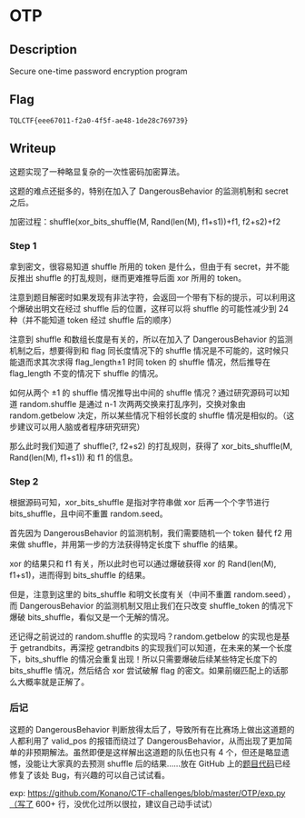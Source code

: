 # OTP

## Description

Secure one-time password encryption program

## Flag

`TQLCTF{eee67011-f2a0-4f5f-ae48-1de28c769739}`

## Writeup

这题实现了一种略显复杂的一次性密码加密算法。

这题的难点还挺多的，特别在加入了 DangerousBehavior 的监测机制和 secret 之后。

加密过程：shuffle(xor_bits_shuffle(M, Rand(len(M), f1+s1))+f1, f2+s2)+f2

### Step 1

拿到密文，很容易知道 shuffle 所用的 token 是什么，但由于有 secret，并不能反推出 shuffle 的打乱规则，继而更难推导后面 xor 所用的 token。

注意到题目解密时如果发现有非法字符，会返回一个带有下标的提示，可以利用这个爆破出明文在经过 shuffle 后的位置，这样可以将 shuffle 的可能性减少到 24 种（并不能知道 token 经过 shuffle 后的顺序）

注意到 shuffle 和数组长度是有关的，所以在加入了 DangerousBehavior 的监测机制之后，想要得到和 flag 同长度情况下的 shuffle 情况是不可能的，这时候只能退而求其次求得 flag_length±1 时同 token 的 shuffle 情况，然后推导在 flag_length 不变的情况下 shuffle 的情况。

如何从两个 ±1 的 shuffle 情况推导出中间的 shuffle 情况？通过研究源码可以知道 random.shuffle 是通过 n-1 次两两交换来打乱序列，交换对象由 random.getbelow 决定，所以某些情况下相邻长度的 shuffle 情况是相似的。（这步建议可以用人脑或者程序研究研究）

那么此时我们知道了 shuffle(?, f2+s2) 的打乱规则，获得了 xor_bits_shuffle(M, Rand(len(M), f1+s1)) 和 f1 的信息。

### Step 2

根据源码可知，xor_bits_shuffle 是指对字符串做 xor 后再一个个字节进行 bits_shuffle，且中间不重置 random.seed。

首先因为 DangerousBehavior 的监测机制，我们需要随机一个 token 替代 f2 用来做 shuffle，并用第一步的方法获得特定长度下 shuffle 的结果。

xor 的结果只和 f1 有关，所以此时也可以通过爆破获得 xor 的 Rand(len(M), f1+s1)，进而得到 bits_shuffle 的结果。

但是，注意到这里的 bits_shuffle 和明文长度有关（中间不重置 random.seed），而 DangerousBehavior 的监测机制又阻止我们在只改变 shuffle_token 的情况下爆破 bits_shuffle，看似又是一个无解的情况。

还记得之前说过的 random.shuffle 的实现吗？random.getbelow 的实现也是基于 getrandbits，再深挖 getrandbits 的实现我们可以知道，在未来的某一个长度下，bits_shuffle 的情况会重复出现！所以只需要爆破后续某些特定长度下的 bits_shuffle 情况，然后结合 xor 尝试破解 flag 的密文。如果前缀匹配上的话那么大概率就是正解了。

### 后记

这题的 DangerousBehavior 判断放得太后了，导致所有在比赛场上做出这道题的人都利用了 valid_pos 的报错而绕过了 DangerousBehavior，从而出现了更加简单的非预期解法。虽然即便是这样解出这道题的队伍也只有 4 个，但还是略显遗憾，没能让大家真的去预测 shuffle 后的结果……放在 GitHub 上的[题目代码](https://github.com/Konano/CTF-challenges/blob/master/OTP/main.py)已经修复了该处 Bug，有兴趣的可以自己试试看。

exp: https://github.com/Konano/CTF-challenges/blob/master/OTP/exp.py（写了 600+ 行，没优化过所以很拉，建议自己动手试试）
